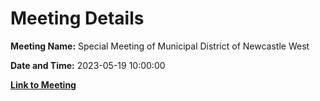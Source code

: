 # Meeting Details

**Meeting Name:** Special Meeting of Municipal District of Newcastle West

**Date and Time:** 2023-05-19 10:00:00

**[Link to Meeting](https://www.limerick.ie/council/whats-on/special-meeting-of-municipal-district-of-newcastle-west)**
